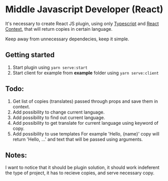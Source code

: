 # Middle Javascript Developer (React)

It's necessary to create React JS plugin, using only [Typescript](https://www.typescriptlang.org/) and [React Context](https://reactjs.org/docs/context.html), that will return copies in certain language.

Keep away from unnecessary dependecies, keep it simple.

## Getting started

1. Start plugin using `yarn serve:start`
2. Start client for example from **example** folder using `yarn serve:client`

## Todo:

1. Get list of copies (translates) passed through props and save them in context.
2. Add possibility to change current language.
3. Add possibility to find out current language.
4. Add possibility to get translate for current language using keyword of copy.
5. Add possibility to use templates
   For example 'Hello, {name}' copy will return 'Hello, ...' and text that will be passed using arguments.
   
## Notes:
I want to notice that it should be plugin solution, it should work indeferent the type of project, it has to recieve copies, and serve necessary copy.
